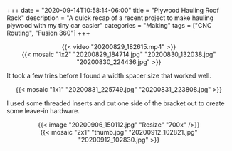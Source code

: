 +++
date = "2020-09-14T10:58:14-06:00"
title = "Plywood Hauling Roof Rack"
description = "A quick recap of a recent project to make hauling plywood with my tiny car easier"
categories = "Making"
tags = ["CNC Routing", "Fusion 360"]
+++

<center>{{< video "20200829_182615.mp4" >}}</center>

<center>
  {{< mosaic "1x2" "20200829_184714.jpg" "20200830_132038.jpg" "20200830_224436.jpg" >}}
</center>

It took a few tries before I found a width spacer size that worked well.

<center>
  {{< mosaic "1x1" "20200831_225749.jpg" "20200831_223808.jpg" >}}
</center>

I used some threaded inserts and cut one side of the bracket out to create some leave-in hardware.

<center>
  {{< image "20200906_150112.jpg" "Resize" "700x" />}}
</center>

<center>
  {{< mosaic "2x1" "thumb.jpg" "20200912_102821.jpg" "20200912_102830.jpg" >}}
</center>